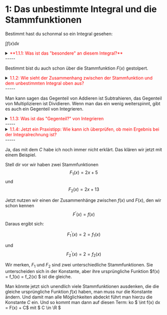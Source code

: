 
# 1: Das unbestimmte Integral und die Stammfunktionen

Bestimmt hast du schonmal so ein Integral gesehen:

$\int f(x) dx$

<details>
<summary><span style="color: red">**1.1.1: Was ist das "besondere" an diesem Integral?**</span></summary>


Es ist unbestimmt.

Das heißt, dass es keine Grenzen hat.

Ein bestimmtes Integral würde so aussehen:

$\int_a^b f(x) dx$
 
</details>
-----

Bestimmt bist du auch schon über die Stammfunktion $F(x)$ gestolpert.


<details>
<summary><span style="color: red">1.1.2: Wie sieht der Zusammenhang zwischen der Stammfunktion und dem unbestimmten Integral oben aus?</span></summary>

$\int f(x) dx = F(X) + C$
mit $C \in \R$

Mit normalen Worten ausgedrückt die Stammfunktion ist das, was beim Integrieren rauskommt.

Du fragst dich jetzt aber bestimmt, was zum Teufel macht diese Konstante $C$ und wo kommt die her? Das klärt sich gleich als nächstes.
 
</details>
-----

Man kann sagen das Gegenteil von Addieren ist Subtrahieren, das Gegenteil von Multiplizieren ist Dividieren. Wenn man das ein wenig weiterspinnt, gibt es auch ein Gegenteil von Integrieren.


<details>
<summary><span style="color: red">1.1.3: Was ist das "Gegenteil?" von Integrieren</span></summary>

Die Differentialrechnung, auch bekannt als Ableiten.

Man kann den Zusammenhang zwischen unser Funktion $f(x)$ und der Stammfunktion $F(x)$ nämlich auch noch anders ausdrücken.

$$
F^{\prime}(x) = f(x)
$$
 
 Wieder mit normalen Worten ausgedrückt: Wenn ich die Stammfunktion ableite, muss meine ursprüngliche Funktion rauskommen.

 $\int f(x) dx = F(X) + C$ und $F^{\prime}(x) = f(x)$ sind also zwei Schreibweisen für die gleiche Sache.


</details>
-----

<details>
<summary><span style="color: red">1.1.4: Jetzt ein Praxistipp: Wie kann ich überprüfen, ob mein Ergebnis bei der Integralrechnung ist?</span></summary>

Ich leite das Ergebnis einfach schnell ab, und wenn dabei das gleiche rauskommt, das hinter dem Integralzeichen steht, hast du alles richtig gemacht.

Mein Integral und mein Ergebnis:

$\int x dx = \frac{1}{2}x^2 + C $

Und zum Überprüfen wieder ableiten:

$\frac{d}{dx}(\frac{1}{2}x^2 + C) = x$

Es kommt wieder x raus, also stimmt alles.

</details>
-----

Ja, das mit dem $C$ habe ich noch immer nicht erklärt. Das klären wir jetzt mit einem Beispiel. 


Stell dir vor wir haben zwei Stammfunktionen
$$F_1(x) = 2x +5$$
und
$$F_2(x) = 2x +13$$


Jetzt nutzen wir einen der Zusammenhänge zwischen $f(x)$ und $F(x)$, den wir schon kennen 
$$
F^{\prime}(x) = f(x)
$$

Daraus ergibt sich:

$$F_1^{\prime}(x) = 2 = f_1(x)$$

und
$$F_2^{\prime}(x) = 2 = f_2(x)$$

Wir merken, $F_1$ und $F_2$ sind zwei unterschiedliche Stammfunktionen. Sie unterscheiden sich in der Konstante, aber ihre ursprüngliche Funktion $f(x) = f_1(x) = f_2(x) $ ist die gleiche.

Man könnte jetzt sich unendlich viele Stammfunktionen ausdenken, die die gleiche ursprüngliche Funktion $f(x)$ haben, man muss nur die Konstante ändern. Und damit man alle Möglichkeiten abdeckt führt man hierzu die Konstante $C$ ein.
Und so kommt man dann auf diesen Term:
ko
$ \int f(x) dx = F(x) + C$ mit $ C \in \R
$



